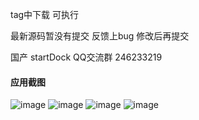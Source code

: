 tag中下载 可执行

最新源码暂没有提交 反馈上bug 修改后再提交

国产 startDock   QQ交流群 246233219 


#### 应用截图


![image](https://github.com/msfm2018/win_mac_tool/blob/v4.1/image/ok.png)
![image](https://github.com/msfm2018/win_mac_tool/blob/v2.2/b.png)
![image](https://github.com/msfm2018/win_mac_tool/blob/v2.2/a.png)
![image](https://github.com/msfm2018/win_mac_tool/blob/v2.2/c.png)








